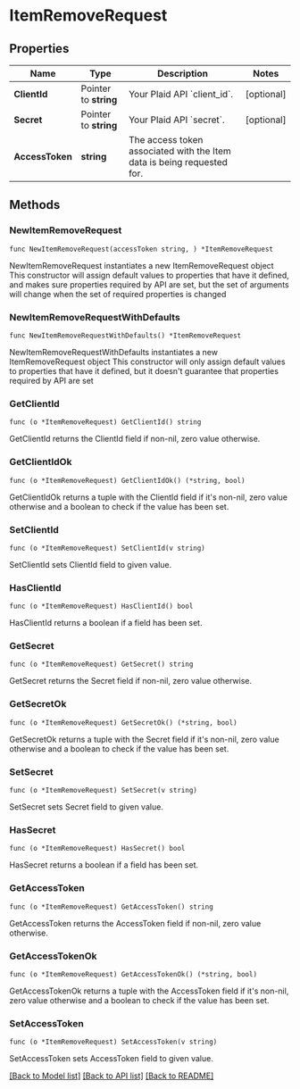 # ItemRemoveRequest

## Properties

Name | Type | Description | Notes
------------ | ------------- | ------------- | -------------
**ClientId** | Pointer to **string** | Your Plaid API &#x60;client_id&#x60;. | [optional] 
**Secret** | Pointer to **string** | Your Plaid API &#x60;secret&#x60;. | [optional] 
**AccessToken** | **string** | The access token associated with the Item data is being requested for. | 

## Methods

### NewItemRemoveRequest

`func NewItemRemoveRequest(accessToken string, ) *ItemRemoveRequest`

NewItemRemoveRequest instantiates a new ItemRemoveRequest object
This constructor will assign default values to properties that have it defined,
and makes sure properties required by API are set, but the set of arguments
will change when the set of required properties is changed

### NewItemRemoveRequestWithDefaults

`func NewItemRemoveRequestWithDefaults() *ItemRemoveRequest`

NewItemRemoveRequestWithDefaults instantiates a new ItemRemoveRequest object
This constructor will only assign default values to properties that have it defined,
but it doesn't guarantee that properties required by API are set

### GetClientId

`func (o *ItemRemoveRequest) GetClientId() string`

GetClientId returns the ClientId field if non-nil, zero value otherwise.

### GetClientIdOk

`func (o *ItemRemoveRequest) GetClientIdOk() (*string, bool)`

GetClientIdOk returns a tuple with the ClientId field if it's non-nil, zero value otherwise
and a boolean to check if the value has been set.

### SetClientId

`func (o *ItemRemoveRequest) SetClientId(v string)`

SetClientId sets ClientId field to given value.

### HasClientId

`func (o *ItemRemoveRequest) HasClientId() bool`

HasClientId returns a boolean if a field has been set.

### GetSecret

`func (o *ItemRemoveRequest) GetSecret() string`

GetSecret returns the Secret field if non-nil, zero value otherwise.

### GetSecretOk

`func (o *ItemRemoveRequest) GetSecretOk() (*string, bool)`

GetSecretOk returns a tuple with the Secret field if it's non-nil, zero value otherwise
and a boolean to check if the value has been set.

### SetSecret

`func (o *ItemRemoveRequest) SetSecret(v string)`

SetSecret sets Secret field to given value.

### HasSecret

`func (o *ItemRemoveRequest) HasSecret() bool`

HasSecret returns a boolean if a field has been set.

### GetAccessToken

`func (o *ItemRemoveRequest) GetAccessToken() string`

GetAccessToken returns the AccessToken field if non-nil, zero value otherwise.

### GetAccessTokenOk

`func (o *ItemRemoveRequest) GetAccessTokenOk() (*string, bool)`

GetAccessTokenOk returns a tuple with the AccessToken field if it's non-nil, zero value otherwise
and a boolean to check if the value has been set.

### SetAccessToken

`func (o *ItemRemoveRequest) SetAccessToken(v string)`

SetAccessToken sets AccessToken field to given value.



[[Back to Model list]](../README.md#documentation-for-models) [[Back to API list]](../README.md#documentation-for-api-endpoints) [[Back to README]](../README.md)



